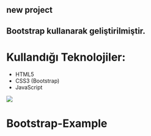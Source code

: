 ## new project

## Bootstrap kullanarak geliştirilmiştir.

# Kullandığı Teknolojiler:
- HTML5
- CSS3 (Bootstrap)
- JavaScript


<img src="screen.gif">

# Bootstrap-Example
